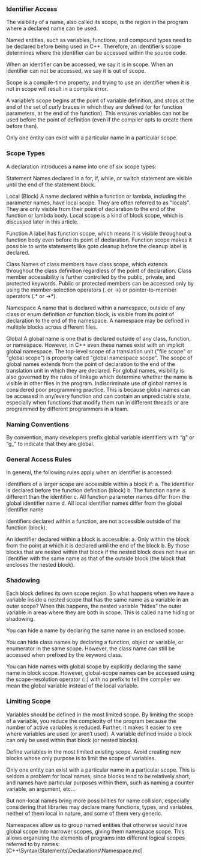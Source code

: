 ### Identifier Access
The visibility of a name, also called its scope, is the region in the program where a declared name can be used.

Named entities, such as variables, functions, and compound types need to be declared before being used in C++. Therefore, an identifier’s scope determines where the identifier can be accessed within the source code.

When an identifier can be accessed, we say it is in scope.
When an identifier can not be accessed, we say it is out of scope.

Scope is a compile-time property, and trying to use an identifier when it is not in scope will result in a compile error.

A variable’s scope begins at the point of variable definition, and stops at the end of the set of curly braces in which they are defined (or for function parameters, at the end of the function). This ensures variables can not be used before the point of definition (even if the compiler opts to create them before then).

Only one entity can exist with a particular name in a particular scope.



### Scope Types
A declaration introduces a name into one of six scope types:


Statement
Names declared in a for, if, while, or switch statement are visible until the end of the statement block.

Local (Block)
A name declared within a function or lambda, including the parameter names, have local scope. They are often referred to as "locals". They are only visible from their point of declaration to the end of the function or lambda body. Local scope is a kind of block scope, which is discussed later in this article.

Function
A label has function scope, which means it is visible throughout a function body even before its point of declaration. Function scope makes it possible to write statements like goto cleanup before the cleanup label is declared.

Class
Names of class members have class scope, which extends throughout the class definition regardless of the point of declaration. Class member accessibility is further controlled by the public, private, and protected keywords. Public or protected members can be accessed only by using the member-selection operators (. or ->) or pointer-to-member operators (.* or ->*).

Namespace
A name that is declared within a namespace, outside of any class or enum definition or function block, is visible from its point of declaration to the end of the namespace. A namespace may be defined in multiple blocks across different files.

Global
A global name is one that is declared outside of any class, function, or namespace. However, in C++ even these names exist with an implicit global namespace. The top-level scope of a translation unit ("file scope" or "global scope") is properly called "global namespace scope". The scope of global names extends from the point of declaration to the end of the translation unit in which they are declared. For global names, visibility is also governed by the rules of linkage which determine whether the name is visible in other files in the program. Indiscriminate use of global names is considered poor programming practice. This is because global names can be accessed in any/every function and can contain an unpredictable state, especially when functions that modify them run in different threads or are programmed by different programmers in a team.


### Naming Conventions
By convention, many developers prefix global variable identifiers with “g” or “g_” to indicate that they are global.


### General Access Rules

In general, the following rules apply when an identifier is accessed:

identifiers of a larger scope are accessible within a block if:
  a. The identifier is declared before the function definition (block)
  b. The function name is different than the identifier
  c. All function parameter names differ from the global identifier name
  d. All local identifier names differ from the global identifier name

identifiers declared within a function, are not accessible outside of the function (block).

An identifier declared within a block is accessible:
  a. Only within the block from the point at which it is declared until the end of the block
  b. By those blocks that are nested within that block if the nested block does not have an identifier with the same name as that of the outside block (the block that encloses the nested block).




### Shadowing

Each block defines its own scope region. So what happens when we have a variable inside a nested scope that has the same name as a variable in an outer scope? When this happens, the nested variable “hides” the outer variable in areas where they are both in scope. This is called name hiding or shadowing.

You can hide a name by declaring the same name in an enclosed scope.

You can hide class names by declaring a function, object or variable, or enumerator in the same scope. However, the class name can still be accessed when prefixed by the keyword class.

You can hide names with global scope by explicitly declaring the same name in block scope. However, global-scope names can be accessed using the scope-resolution operator (::) with no prefix to tell the compiler we mean the global variable instead of the local variable.




### Limiting Scope
Variables should be defined in the most limited scope. By limiting the scope of a variable, you reduce the complexity of the program because the number of active variables is reduced. Further, it makes it easier to see where variables are used (or aren’t used). A variable defined inside a block can only be used within that block (or nested blocks).

Define variables in the most limited existing scope. Avoid creating new blocks whose only purpose is to limit the scope of variables.

Only one entity can exist with a particular name in a particular scope. This is seldom a problem for local names, since blocks tend to be relatively short, and names have particular purposes within them, such as naming a counter variable, an argument, etc...

But non-local names bring more possibilities for name collision, especially considering that libraries may declare many functions, types, and variables, neither of them local in nature, and some of them very generic.

Namespaces allow us to group named entities that otherwise would have global scope into narrower scopes, giving them namespace scope. This allows organizing the elements of programs into different logical scopes referred to by names:
[C++\Syntax\Statements\Declarations\Namespace.md]
